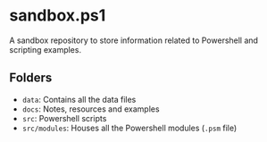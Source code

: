 # sandbox.ps1

A sandbox repository to store information related to Powershell and scripting examples.

## Folders

- `data`: Contains all the data files
- `docs`: Notes, resources and examples
- `src`: Powershell scripts
- `src/modules`: Houses all the Powershell modules (`.psm` file)
